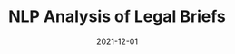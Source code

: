 ---
title: "NLP Analysis of Legal Briefs"
excerpt: "In this paper we predict the appeal outcome decision for legal briefs submitted to U.S. appellate courts."
collection: portfolio
citation: "Anver Khusainov, Clémence Lanfranchi, and Fernando Gonzalez"
venue: 'Data Science Lab @ ETH Zurich'
date: 2021-12-01
paperurl: http://feradauto.github.io/files/legal_nlp.pdf
---
